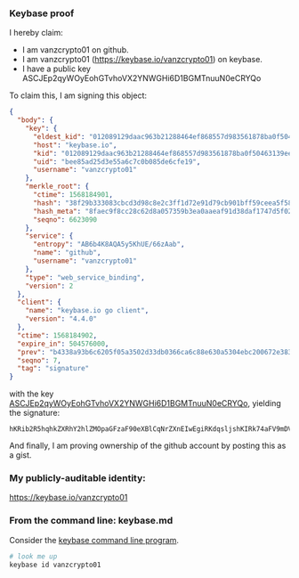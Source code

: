 ### Keybase proof

I hereby claim:

  * I am vanzcrypto01 on github.
  * I am vanzcrypto01 (https://keybase.io/vanzcrypto01) on keybase.
  * I have a public key ASCJEp2qyWOyEohGTvhoVX2YNWGHi6D1BGMTnuuN0eCRYQo

To claim this, I am signing this object:

```json
{
  "body": {
    "key": {
      "eldest_kid": "012089129daac963b21288464ef868557d983561878ba0f50463139eeb8dd1e091610a",
      "host": "keybase.io",
      "kid": "012089129daac963b21288464ef868557d983561878ba0f50463139eeb8dd1e091610a",
      "uid": "bee85ad25d3e55a6c7c0b085de6cfe19",
      "username": "vanzcrypto01"
    },
    "merkle_root": {
      "ctime": 1568184901,
      "hash": "38f29b333083cbcd3d98c8e2c3ff1d72e91d79cb901bff59ceea5f58ecad774e6d611048c81e364589a63d69f8ea9640bec8294e63204a88bf1e0c6cec8d70c1",
      "hash_meta": "8faec9f8cc28c62d8a057359b3ea0aaeaf91d38daf1747d5f023ade0307638d5",
      "seqno": 6623090
    },
    "service": {
      "entropy": "AB6b4K8AQA5y5KhUE/66zAab",
      "name": "github",
      "username": "vanzcrypto01"
    },
    "type": "web_service_binding",
    "version": 2
  },
  "client": {
    "name": "keybase.io go client",
    "version": "4.4.0"
  },
  "ctime": 1568184902,
  "expire_in": 504576000,
  "prev": "b4338a93b6c6205f05a3502d33db0366ca6c88e630a5304ebc200672e38325ec",
  "seqno": 7,
  "tag": "signature"
}
```

with the key [ASCJEp2qyWOyEohGTvhoVX2YNWGHi6D1BGMTnuuN0eCRYQo](https://keybase.io/vanzcrypto01), yielding the signature:

```
hKRib2R5hqhkZXRhY2hlZMOpaGFzaF90eXBlCqNrZXnEIwEgiRKdqsljshKIRk74aFV9mDVhh4ug9QRjE57rjdHgkWEKp3BheWxvYWTESpcCB8QgtDOKk7bGIF8Fo1AtM9sDZspsiOYwpTBOvCAGcuODJezEIK+x0uJSE7yQ8uenbVOsIMz5AjPArBFT22eAIJqPUa+/AgHCo3NpZ8RA4Jm7CiQOcE9j46dJXvTUwktFhHMjMSYJtqYU0qTkjV4zRFMPox1hoRe3OdtdwQvRKkALvYtR5JVdh3q25ibCCahzaWdfdHlwZSCkaGFzaIKkdHlwZQildmFsdWXEIL36oWF5P69YmSu5elLBOBUfImL3qCkHwjV3PB+Tr6Yao3RhZ80CAqd2ZXJzaW9uAQ==

```

And finally, I am proving ownership of the github account by posting this as a gist.

### My publicly-auditable identity:

https://keybase.io/vanzcrypto01

### From the command line: keybase.md

Consider the [keybase command line program](https://keybase.io/download).

```bash
# look me up
keybase id vanzcrypto01
```
